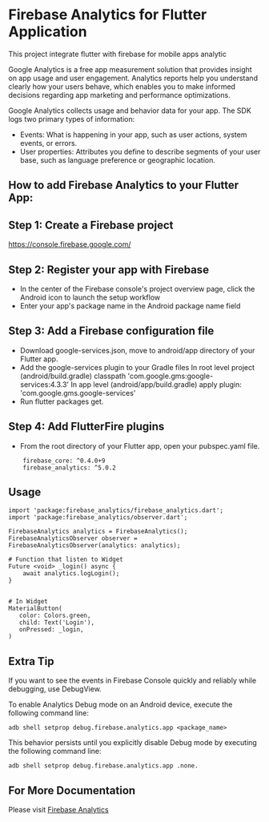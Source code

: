 # Firebase Analytics for Flutter Application

This project integrate flutter with firebase for mobile apps analytic

Google Analytics is a free app measurement solution that provides insight on app usage and user engagement.
Analytics reports help you understand clearly how your users behave, which enables you to make informed decisions regarding app marketing and performance optimizations.

Google Analytics collects usage and behavior data for your app. The SDK logs two primary types of information:
- Events: What is happening in your app, such as user actions, system events, or errors.
- User properties: Attributes you define to describe segments of your user base, such as language preference or geographic location.

## How to add Firebase Analytics to your Flutter App:

## Step 1: Create a Firebase project 
https://console.firebase.google.com/

## Step 2: Register your app with Firebase
- In the center of the Firebase console's project overview page, click the Android icon to launch the setup workflow
- Enter your app's package name in the Android package name field

## Step 3: Add a Firebase configuration file
- Download google-services.json, move to android/app directory of your Flutter app.
- Add the google-services plugin to your Gradle files
  In root level project (android/build.gradle)
    classpath 'com.google.gms:google-services:4.3.3'
  In app level (android/app/build.gradle)
    apply plugin: 'com.google.gms.google-services' 
- Run flutter packages get.

## Step 4: Add FlutterFire plugins
- From the root directory of your Flutter app, open your pubspec.yaml file.
```
	firebase_core: ^0.4.0+9
	firebase_analytics: ^5.0.2
```
## Usage
``` flutter
import 'package:firebase_analytics/firebase_analytics.dart';
import 'package:firebase_analytics/observer.dart';

FirebaseAnalytics analytics = FirebaseAnalytics();
FirebaseAnalyticsObserver observer = FirebaseAnalyticsObserver(analytics: analytics);

# Function that listen to Widget 
Future <void> _login() async {	
    await analytics.logLogin();
}


# In Widget 
MaterialButton(
   color: Colors.green,
   child: Text('Login'),
   onPressed: _login,
)

```

## Extra Tip
If you want to see the events in Firebase Console quickly and reliably while debugging, use DebugView.

To enable Analytics Debug mode on an Android device, execute the following command line:
```
adb shell setprop debug.firebase.analytics.app <package_name>
```
This behavior persists until you explicitly disable Debug mode by executing the following command line:
```
adb shell setprop debug.firebase.analytics.app .none.
```

## For More Documentation
Please visit [Firebase Analytics](https://firebase.google.com/docs/analytics)
